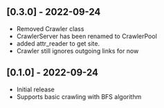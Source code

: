 ## [0.3.0] - 2022-09-24

- Removed Crawler class
- CrawlerServer has been renamed to CrawlerPool
- added attr_reader to get site.
- Crawler still ignores outgoing links for now

## [0.1.0] - 2022-09-24

- Initial release
- Supports basic crawling with BFS algorithm
